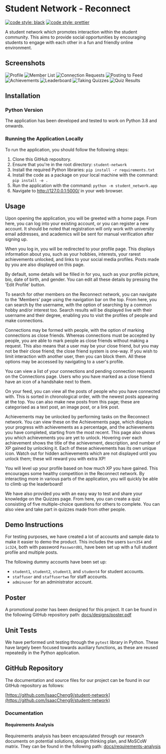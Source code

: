 # Student Network - Reconnect

[![code style: black](https://img.shields.io/badge/code%20style-black-000000.svg)](https://github.com/psf/black)
[![code style: prettier](https://img.shields.io/badge/code_style-prettier-ff69b4.svg)](https://github.com/prettier/prettier)

A student network which promotes interaction within the student community.
This aims to provide social opportunities by encouraging students to engage with
each other in a fun and friendly online environment.

## Screenshots

![Profile](https://i.imgur.com/gvVlsvb.png)
![Member List](https://i.imgur.com/7m3OdIb.png?1)
![Connection Requests](https://i.imgur.com/mjyQ0it.png?1)
![Posting to Feed](https://i.imgur.com/Dh43VH6.png?1)
![Achievements](https://i.imgur.com/9wpoogO.png?1)
![Leaderboard](https://i.imgur.com/tpaaVpK.png?1)
![Taking Quizzes](https://i.imgur.com/mxKdQbC.png?1)
![Quiz Results](https://i.imgur.com/1ox2mcu.png?1)

## Installation

### Python Version

The application has been developed and tested to work on Python 3.8 and onwards.

### Running the Application Locally

To run the application, you should follow the following steps:

1. Clone this GitHub repository.
2. Ensure that you're in the root directory: `student-network`
3. Install the required Python libraries: `pip install -r requirements.txt`
4. Install the code as a package on your local machine with the command:
   `pip install -e .`
5. Run the application with the command: `python -m student_network.app`
6. Navigate to http://127.0.0.1:5000/ in your web browser.

## Usage

Upon opening the application, you will be greeted with a home page. From here,
you can log into your existing account, or you can register a new account. It
should be noted that registration will only work with university email
addresses, and academics will be sent for manual verification after signing up.

When you log in, you will be redirected to your profile page. This displays
information about you, such as your hobbies, interests, your rarest achievements
unlocked, and links to your social media profiles. Posts made by you are also
displayed on this page.

By default, some details will be filled in for you, such as your profile
picture, bio, date of birth, and gender. You can edit all these details by
pressing the 'Edit Profile' button.

To search for other members on the Reconnect network, you can navigate to the
'Members' page using the navigation bar on the top. From here, you can search by
the username, with the option of searching by a common hobby and/or interest
too. Search results will be displayed live with their username and their degree,
enabling you to visit the profiles of people and make connections.

Connections may be formed with people, with the option of marking connections as
close friends. Whereas connections must be accepted by people, you are able to
mark people as close friends without making a request. This also means that a
user may be your close friend, but you may not be their close friend; the close
friend system is one-way. If you wish to limit interaction with another user,
then you can block them. All these options may be accessed by navigating to a
user's profile.

You can view a list of your connections and pending connection requests on the
Connections page. Users who you have marked as a close friend have an icon of a
handshake next to them.

On your feed, you can view all the posts of people who you have connected with.
This is sorted in chronological order, with the newest posts appearing at the
top. You can also make new posts from this page; these are categorised as a text
post, an image post, or a link post.

Achievements may be unlocked by performing tasks on the Reconnect network. You
can view these on the Achievements page, which displays your progress with
achievements as a percentage, and the achievements you have completed, starting
from the most recent. This page also shows you which achievements you are yet to
unlock. Hovering over each achievement shows the title of the achievement,
description, and number of XP gained by unlocking it. Each of these achievements
has its own unique icon. Watch out for hidden achievements which are not
displayed until you unlock them; these will reward you with extra XP!

You will level up your profile based on how much XP you have gained. This
encourages some healthy competition in the Reconnect network. By interacting
more in various parts of the application, you will quickly be able to climb up
the leaderboard!

We have also provided you with an easy way to test and share your knowledge on
the Quizzes page. From here, you can create a quiz consisting of five
multiple-choice questions for others to complete. You can also view and take
part in quizzes made from other people.

## Demo Instructions

For testing purposes, we have created a lot of accounts and sample data to make
it easier to demo the product. This includes the users `barn354` and `ic324`,
both with password `Password01`, have been set up with a full student profile
and multiple posts.

The following dummy accounts have been set up:

- `student1`, `student2`, `student3`, and `student4` for student accounts.
- `staffuser` and `staffusertwo` for staff accounts.
- `adminuser` for an administrator account.

## Poster

A promotional poster has been designed for this project. It can be found in the
following GitHub repository
path: [docs/designs/poster.pdf](docs/designs/poster.pdf)

## Unit Tests

We have performed unit testing through the `pytest` library in Python. These
have largely been focused towards auxiliary functions, as these are reused
repeatedly in the Python application.

## GitHub Repository

The documentation and source files for our project can be found in our GitHub
repository as follows:

[https://github.com/IsaacCheng9/student-network](https://github.com/IsaacCheng9/student-network)

### Documentation

#### Requirements Analysis

Requirements analysis has been encapsulated through our research documents on
potential solutions, design thinking plan, and MoSCoW matrix. They can be found
in the following path: [docs/requirements-analysis](docs/requirements-analysis)
